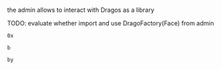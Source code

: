 the admin allows to interact with Dragos as a library

TODO: evaluate whether import and use DragoFactory(Face) from admin

```
0x
```
```
b
```
```
by
```
